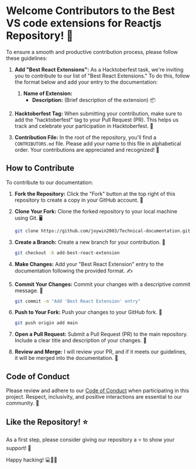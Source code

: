 # Welcome Contributors to the Best VS code extensions for Reactjs Repository! 🚀

To ensure a smooth and productive contribution process, please follow these guidelines:

1. **Add "Best React Extensions":** As a Hacktoberfest task, we're inviting you to contribute to our list of "Best React Extensions." To do this, follow the format below and add your entry to the documentation:

   1. **Name of Extension:**
      - **Description:** (Brief description of the extension) 📦

2. **Hacktoberfest Tag:** When submitting your contribution, make sure to add the "hacktoberfest" tag to your Pull Request (PR). This helps us track and celebrate your participation in Hacktoberfest. 🎉

3. **Contribution File:** In the root of the repository, you'll find a `CONTRIBUTORS.md` file. Please add your name to this file in alphabetical order. Your contributions are appreciated and recognized! 👏

## How to Contribute

To contribute to our documentation:

1. **Fork the Repository:** Click the "Fork" button at the top right of this repository to create a copy in your GitHub account. 🍴

2. **Clone Your Fork:** Clone the forked repository to your local machine using Git. 🖥️

   ```bash
   git clone https://github.com/joywin2003/Technical-documentation.git
   ```

3. **Create a Branch:** Create a new branch for your contribution. 🌿

   ```bash
   git checkout -b add-best-react-extension
   ```

4. **Make Changes:** Add your "Best React Extension" entry to the documentation following the provided format. ✍️

5. **Commit Your Changes:** Commit your changes with a descriptive commit message. 💬

   ```bash
   git commit -m "Add 'Best React Extension' entry"
   ```

6. **Push to Your Fork:** Push your changes to your GitHub fork. 🚀

   ```bash
   git push origin add main
   ```

7. **Open a Pull Request:** Submit a Pull Request (PR) to the main repository. Include a clear title and description of your changes. 🎯

8. **Review and Merge:** I will review your PR, and if it meets our guidelines, it will be merged into the documentation. 🤝

## Code of Conduct

Please review and adhere to our [Code of Conduct](CODE_OF_CONDUCT.md) when participating in this project. Respect, inclusivity, and positive interactions are essential to our community. 🤝

## Like the Repository! ⭐️

As a first step, please consider giving our repository a ⭐️ to show your support! 🌟

Happy hacking! 💻🔧🎃
